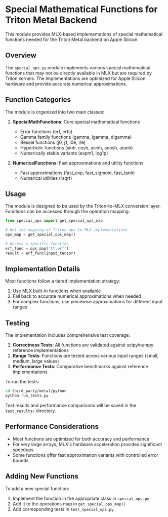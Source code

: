 # Special Mathematical Functions for Triton Metal Backend

This module provides MLX-based implementations of special mathematical functions needed for the Triton Metal backend on Apple Silicon.

## Overview

The `special_ops.py` module implements various special mathematical functions that may not be directly available in MLX but are required by Triton kernels. The implementations are optimized for Apple Silicon hardware and provide accurate numerical approximations.

## Function Categories

The module is organized into two main classes:

1. **SpecialMathFunctions**: Core special mathematical functions
   - Error functions (erf, erfc)
   - Gamma family functions (gamma, lgamma, digamma)
   - Bessel functions (j0, j1, i0e, i1e)
   - Hyperbolic functions (sinh, cosh, asinh, acosh, atanh)
   - Numerically stable variants (expm1, log1p)

2. **NumericalFunctions**: Fast approximations and utility functions
   - Fast approximations (fast_exp, fast_sigmoid, fast_tanh)
   - Numerical utilities (rsqrt)

## Usage

The module is designed to be used by the Triton-to-MLX conversion layer. Functions can be accessed through the operation mapping:

```python
from special_ops import get_special_ops_map

# Get the mapping of Triton ops to MLX implementations
ops_map = get_special_ops_map()

# Access a specific function
erf_func = ops_map['tt.erf']
result = erf_func(input_tensor)
```

## Implementation Details

Most functions follow a tiered implementation strategy:

1. Use MLX built-in functions when available
2. Fall back to accurate numerical approximations when needed
3. For complex functions, use piecewise approximations for different input ranges

## Testing

The implementation includes comprehensive test coverage:

1. **Correctness Tests**: All functions are validated against scipy/numpy reference implementations
2. **Range Tests**: Functions are tested across various input ranges (small, medium, large values)
3. **Performance Tests**: Comparative benchmarks against reference implementations

To run the tests:

```bash
cd third_party/metal/python
python run_tests.py
```

Test results and performance comparisons will be saved in the `test_results/` directory.

## Performance Considerations

- Most functions are optimized for both accuracy and performance
- For very large arrays, MLX's hardware acceleration provides significant speedups
- Some functions offer fast approximation variants with controlled error bounds

## Adding New Functions

To add a new special function:

1. Implement the function in the appropriate class in `special_ops.py`
2. Add it to the operations map in `get_special_ops_map()`
3. Add corresponding tests in `test_special_ops.py` 
